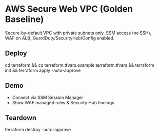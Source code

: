 # AWS Secure Web VPC (Golden Baseline)
Secure-by-default VPC with private subnets only, SSM access (no SSH), WAF on ALB, GuardDuty/SecurityHub/Config enabled.
## Deploy
cd terraform && cp terraform.tfvars.example terraform.tfvars && terraform init && terraform apply -auto-approve
## Demo
- Connect via SSM Session Manager
- Show WAF managed rules & Security Hub findings
## Teardown
terraform destroy -auto-approve
